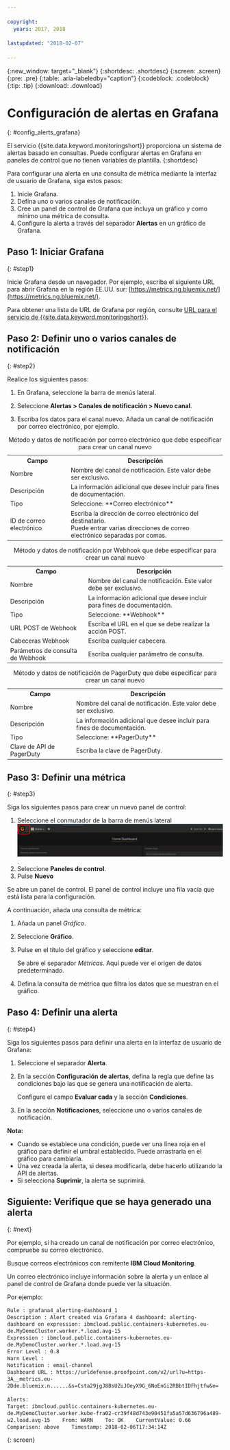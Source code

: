 ```yaml
---

copyright:
  years: 2017, 2018

lastupdated: "2018-02-07"

---
```


{:new_window: target="_blank"}
{:shortdesc: .shortdesc}
{:screen: .screen}
{:pre: .pre}
{:table: .aria-labeledby="caption"}
{:codeblock: .codeblock}
{:tip: .tip}
{:download: .download}

# Configuración de alertas en Grafana
{: #config_alerts_grafana}

El servicio {{site.data.keyword.monitoringshort}} proporciona un sistema de alertas basado en consultas. Puede configurar alertas en Grafana en paneles de control que no tienen variables de plantilla. 
{:shortdesc}

Para configurar una alerta en una consulta de métrica mediante la interfaz de usuario de Grafana, siga estos pasos:

1. Inicie Grafana.
2. Defina uno o varios canales de notificación.
3. Cree un panel de control de Grafana que incluya un gráfico y como mínimo una métrica de consulta. 
4. Configure la alerta a través del separador **Alertas** en un gráfico de Grafana.

## Paso 1: Iniciar Grafana
{: #step1}

Inicie Grafana desde un navegador. Por ejemplo, escriba el siguiente URL para abrir Grafana en la región EE.UU. sur: [https://metrics.ng.bluemix.net/](https://metrics.ng.bluemix.net/).

Para obtener una lista de URL de Grafana por región, consulte [URL para el servicio de {{site.data.keyword.monitoringshort}}](/docs/services/cloud-monitoring/monitoring_ov.html#region).

## Paso 2: Definir uno o varios canales de notificación
{: #step2}

Realice los siguientes pasos:

1. En Grafana, seleccione la barra de menús lateral.

2. Seleccione **Alertas > Canales de notificación > Nuevo canal**.

3. Escriba los datos para el canal nuevo. Añada un canal de notificación por correo electrónico, por ejemplo.

<table>
  <caption>Método y datos de notificación por correo electrónico que debe especificar para crear un canal nuevo</caption>
  <tr>
     <th>Campo</th>
     <th>Descripción</th>
  </tr>
  <tr>
    <td>Nombre</td>
    <td>Nombre del canal de notificación. Este valor debe ser exclusivo.</td>
  </tr>
  <tr>
    <td>Descripción</td>
    <td>La información adicional que desee incluir para fines de documentación.</td>
  </tr>
  <tr>
    <td>Tipo</td>
    <td>Seleccione: **Correo electrónico**</td>
  </tr>
  <tr>
    <td>ID de correo electrónico</td>
    <td>Escriba la dirección de correo electrónico del destinatario. </br>Puede entrar varias direcciones de correo electrónico
separadas por comas.</td>
  </tr>
</table>

<table>
  <caption>Método y datos de notificación por Webhook que debe especificar para crear un canal nuevo</caption>
  <tr>
     <th>Campo</th>
     <th>Descripción</th>
  </tr>
  <tr>
    <td>Nombre</td>
    <td>Nombre del canal de notificación. Este valor debe ser exclusivo.</td>
  </tr>
  <tr>
    <td>Descripción</td>
    <td>La información adicional que desee incluir para fines de documentación.</td>
  </tr>
  <tr>
    <td>Tipo</td>
    <td>Seleccione: **Webhook**</td>
  </tr>
  <tr>
    <td>URL POST de Webhook</td>
    <td>Escriba el URL en el que se debe realizar la acción POST.</td>
  </tr>
  <tr>
    <td>Cabeceras Webhook</td>
    <td>Escriba cualquier cabecera.</td>
  </tr>
  <tr>
    <td>Parámetros de consulta de Webhook</td>
    <td>Escriba cualquier parámetro de consulta.</td>
  </tr>
</table>

<table>
  <caption>Método y datos de notificación de PagerDuty que debe especificar para crear un canal nuevo</caption>
  <tr>
     <th>Campo</th>
     <th>Descripción</th>
  </tr>
  <tr>
    <td>Nombre</td>
    <td>Nombre del canal de notificación. Este valor debe ser exclusivo.</td>
  </tr>
  <tr>
    <td>Descripción</td>
    <td>La información adicional que desee incluir para fines de documentación.</td>
  </tr>
  <tr>
    <td>Tipo</td>
    <td>Seleccione: **PagerDuty**</td>
  </tr>
  <tr>
    <td>Clave de API de PagerDuty</td>
    <td>Escriba la clave de PagerDuty.</td>
  </tr>
</table>

## Paso 3: Definir una métrica
{: #step3}

Siga los siguientes pasos para crear un nuevo panel de control:

1. Seleccione el conmutador de la barra de menús lateral ![Barra de menús lateral de Grafana](images/grafana_settings.gif "Barra de menús lateral de Grafana").
2. Seleccione **Paneles de control**.
3. Pulse **Nuevo**

Se abre un panel de control. El panel de control incluye una fila vacía que está lista para la configuración. 

A continuación, añada una consulta de métrica:

1. Añada un panel *Gráfico*.
2. Seleccione **Gráfico**.
3. Pulse en el título del gráfico y seleccione **editar**.
    
    Se abre el separador *Métricas*. Aquí puede ver el origen de datos predeterminado.
    
4. Defina la consulta de métrica que filtra los datos que se muestran en el gráfico. 


## Paso 4: Definir una alerta
{: #step4}

Siga los siguientes pasos para definir una alerta en la interfaz de usuario de Grafana:

1. Seleccione el separador **Alerta**.
2. En la sección **Configuración de alertas**, defina la regla que define las condiciones bajo las que se genera una notificación de alerta.

    Configure el campo **Evaluar cada** y la sección **Condiciones**.

3. En la sección **Notificaciones**, seleccione uno o varios canales de notificación.

**Nota:** 

* Cuando se establece una condición, puede ver una línea roja en el gráfico para definir el umbral establecido. Puede arrastrarla en el gráfico para cambiarla.
* Una vez creada la alerta, si desea modificarla, debe hacerlo utilizando la API de alertas.
* Si selecciona **Suprimir**, la alerta se suprimirá.

## Siguiente: Verifique que se haya generado una alerta
{: #next}

Por ejemplo, si ha creado un canal de notificación por correo electrónico, compruebe su correo electrónico.

Busque correos electrónicos con remitente **IBM Cloud Monitoring**.

Un correo electrónico incluye información sobre la alerta y un enlace al panel de control de Grafana donde puede ver la situación.

Por ejemplo:

```
Rule : grafana4_alerting-dashboard_1
Description : Alert created via Grafana 4 dashboard: alerting-dashboard on expression: ibmcloud.public.containers-kubernetes.eu-de.MyDemoCluster.worker.*.load.avg-15
Expression : ibmcloud.public.containers-kubernetes.eu-de.MyDemoCluster.worker.*.load.avg-15
Error Level : 0.8
Warn Level : 
Notification : email-channel
Dashboard URL : https://urldefense.proofpoint.com/v2/url?u=https-3A__metrics.eu-2Dde.bluemix.n......&s=Csta29jgJ8BsUZuJOeyX9G_6NoEnGi2RBbtIDFhjtfw&e=

Alerts:
Target: ibmcloud.public.containers-kubernetes.eu-de.MyDemoCluster.worker.kube-fra02-cr39f48d743e90451fa5a57d636796a489-w2.load.avg-15    From: WARN    To: OK    CurrentValue: 0.66    Comparison: above    Timestamp: 2018-02-06T17:34:14Z
```
{: screen}


